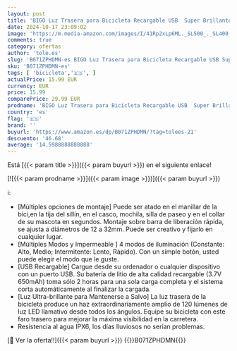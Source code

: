 ```yaml
---
layout: post
title: 'BIGO Luz Trasera para Bicicleta Recargable USB  Super Brillante Rojo Luz LED Bici de 120 Lúmenes  Impermeable  Faro Trasero Bici para Máxima Seguridad de Ciclismo'
date: 2024-10-17 23:09:02
image: 'https://m.media-amazon.com/images/I/41Rp2xLp6ML._SL500_._SL400_.jpg'
comments: true
category: ofertas
author: 'tole.es'
slug: 'B071ZPHDMN-es BIGO Luz Trasera para Bicicleta Recargable USB Super...'
sku: 'B071ZPHDMN-es'
tags: [ 'bicicleta','🇪🇸', ]
actualPrice: 15.99 EUR
currency: EUR
price: 15.99
comparePrice: 29.99 EUR
prodname: 'BIGO Luz Trasera para Bicicleta Recargable USB  Super Brillante Rojo Luz LED Bici de 120 Lúmenes  Impermeable  Faro Trasero Bici para Máxima Seguridad de Ciclismo'
country: 'es'
flag: '🇪🇸'
brand: ''
buyurl: 'https://www.amazon.es/dp/B071ZPHDMN/?tag=tolees-21'
descuento: '46.68'
average: '14.5988888888888'
---
```


Está [{{< param title >}}]({{< param buyurl >}}) en el siguiente enlace!

[![{{< param prodname >}}]({{< param image >}})]({{< param buyurl >}})

ℹ️:

- [Múltiples opciones de montaje] Puede ser atado en el manillar de la bici,en la tija del sillín, en el casco, mochila, silla de paseo y en el collar de su mascota en segundos. Montaje sobre barra de liberación rápida, se ajusta a diámetros de 12 a 32mm. Puede ser creativo y fijarlo en cualquier lugar.
- [Múltiples Modos y Impermeable ] 4 modos de iluminación (Constante: Alto, Medio; Intermitente: Lento, Rápido). Con un simple botón, usted puede elegir el modo que le guste.
- [USB Recargable] Cargue desde su ordenador o cualquier dispositivo con un puerto USB. Su batería de litio de alta calidad recargable (3.7V 650mAh) toma sólo 2 horas para una sola carga completa y el sistema corta automáticamente al finalizar la cargada.
- [Luz Ultra-brillante para Mantenerse a Salvo] La luz trasera de la bicicleta produce un haz extraordinariamente amplio de 120 lúmenes de luz LED llamativo desde todos los ángulos. Equipe su bicicleta con este faro trasero para mejorar la máxima visibilidad en la carretera.
- Resistencia al agua IPX6, los días lluviosos no serían problemas.

[🛒 Ver la oferta!!]({{< param buyurl >}})
{{<world>}}B071ZPHDMN{{</world>}}
